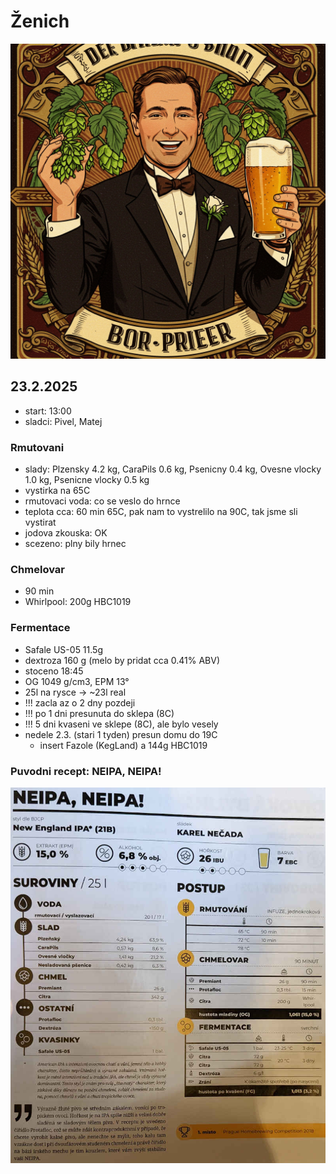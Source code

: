 # Ženich
![](./fig/zenich.png)

## 23.2.2025
  * start: 13:00
  * sladci: Pivel, Matej

### Rmutovani
  * slady: Plzensky 4.2 kg, CaraPils 0.6 kg, Psenicny 0.4 kg, Ovesne vlocky 1.0 kg, Psenicne vlocky 0.5 kg
  * vystirka na 65C
  * rmutovaci voda: co se veslo do hrnce
  * teplota cca: 60 min 65C, pak nam to vystrelilo na 90C, tak jsme sli vystirat
  * jodova zkouska: OK
  * scezeno: plny bily hrnec

### Chmelovar
  * 90 min
  * Whirlpool: 200g HBC1019

### Fermentace
  * Safale US-05 11.5g
  * dextroza 160 g (melo by pridat cca 0.41% ABV)
  * stoceno 18:45
  * OG 1049 g/cm3, EPM 13°
  * 25l na rysce -> ~23l real
  * !!! zacla az o 2 dny pozdeji
  * !!! po 1 dni presunuta do sklepa (8C)
  * !!! 5 dni kvaseni ve sklepe (8C), ale bylo vesely
  * nedele 2.3. (stari 1 tyden) presun domu do 19C
    * insert Fazole (KegLand) a 144g HBC1019

### Puvodni recept: NEIPA, NEIPA!
![](./fig/ponozky.jpg)

